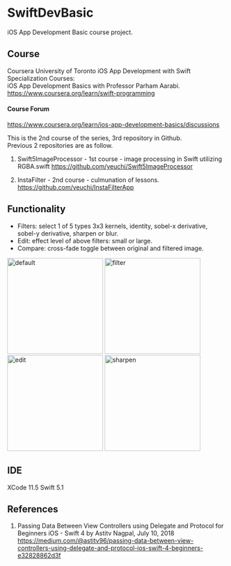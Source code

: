 # SwiftDevBasic
iOS App Development Basic course project.

## Course
Coursera University of Toronto iOS App Development with Swift Specialization Courses: \
iOS App Development Basics with Professor Parham Aarabi. \
https://www.coursera.org/learn/swift-programming

#### Course Forum 
https://www.coursera.org/learn/ios-app-development-basics/discussions

This is the 2nd course of the series, 3rd repository in Github. \
Previous 2 repositories are as follow. 

1. Swift5ImageProcessor - 1st course - image processing in Swift utilizing RGBA.swift
https://github.com/yeuchi/Swift5ImageProcessor

2. InstaFilter - 2nd course - culmunation of lessons. \
https://github.com/yeuchi/InstaFilterApp

## Functionality
- Filters: select 1 of 5 types 3x3 kernels, identity, sobel-x derivative, sobel-y derivative, sharpen or blur.
- Edit: effect level of above filters: small or large.
- Compare: cross-fade toggle between original and filtered image.

<img width="220" alt="default" src="https://user-images.githubusercontent.com/1282659/84167020-4d9abb80-aa3b-11ea-9a48-11a581e61294.png"> <img width="220" alt="filter" src="https://user-images.githubusercontent.com/1282659/84167025-5095ac00-aa3b-11ea-8031-4c263888cdcc.png"> <img width="220" alt="edit" src="https://user-images.githubusercontent.com/1282659/84167034-53909c80-aa3b-11ea-8dca-afc0a0eac22a.png"> <img width="220" alt="sharpen" src="https://user-images.githubusercontent.com/1282659/84167041-568b8d00-aa3b-11ea-9f5b-c70e41c9cc27.png">

## IDE
XCode 11.5 Swift 5.1

## References

1. Passing Data Between View Controllers using Delegate and Protocol for Beginners iOS - Swift 4 by Astitv Nagpal, July 10, 2018
https://medium.com/@astitv96/passing-data-between-view-controllers-using-delegate-and-protocol-ios-swift-4-beginners-e32828862d3f
